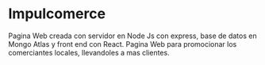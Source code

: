 # Impulcomerce

Pagina Web creada con servidor en Node Js con express, base de datos en Mongo Atlas y front end con React. 
Pagina Web para promocionar los comerciantes locales, llevandoles a mas clientes.
